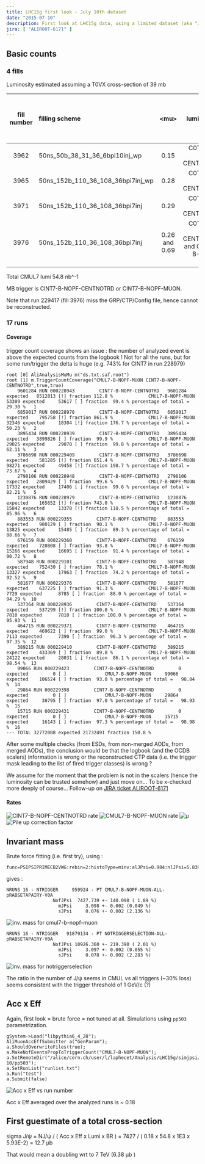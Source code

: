 ```yaml
---
title: LHC15g first look - July 10th dataset
date: "2015-07-10"
description: First look at LHC15g data, using a limited dataset (aka "July 10" dataset, i.e. whatever was reconstructed up to July 10th)
jira: [ "ALIROOT-6171" ]
---
```



## Basic counts

### 4 fills  

Luminosity estimated assuming a T0VX cross-section of 39 mb

| fill number | filling scheme | \<mu\> | lumi trigger | estimated ALICE lumi (nb^-1) | CMUL-B-NOPF-MUON lumi (nb^-1) | eff (%) |
|:------------:|:-----------------|:-------------:|--------------:|:---:|:---:|:----:|
| 3962 | 50ns_50b_38_31_36_6bpi10inj_wp | 0.15 | C0TVX-B-NOPF-CENTNOTRD | 16.87 | 12.73 | 75 |
| 3965 | 50ns_152b_110_36_108_36bpi7inj_wp	| 0.28 | C0TVX-B-NOPF-CENTNOTRD | 4.24 | 3.53 | 83 |
| 3971 | 50ns_152b_110_36_108_36bpi7inj | 0.29 | C0TVX-B-NOPF-CENTNOTRD | 2.51 | 2.05 | 82 |
| 3976 | 50ns_152b_110_36_108_36bpi7inj | 0.26 and 0.69 | C0TVX-B-NOPF-CENTNOTRD and C0TVX-B-NOPF-MUON | 17.4 and 28.3  | 36.5 | 80 |

Total CMUL7 lumi 54.8 nb^-1

MB trigger is CINT7-B-NOPF-CENTNOTRD or CINT7-B-NOPF-MUON.

Note that run 229417 (fill 3976) miss the GRP/CTP/Config file, hence cannot be reconstructed.

### 17 runs

#### Coverage
trigger count coverage shows an issue : the number of analyzed event is above the expected counts from the logbook !
Not for all the runs, but for some run/trigger the delta is huge (e.g. 743% for CINT7 in run 228979)

	root [0] AliAnalysisMuMu m("ds.txt.saf.root")
	root [1] m.TriggerCountCoverage("CMUL7-B-NOPF-MUON CINT7-B-NOPF-CENTNOTRD",true,true)
		9601284 RUN 000228943         CINT7-B-NOPF-CENTNOTRD   9601284 expected   8512813 [!] fraction 112.8 %             CMUL7-B-NOPF-MUON     53309 expected     53617 [ ] fraction  99.4 % percentage of total =   29.30 %   1
   		6859017 RUN 000228978         CINT7-B-NOPF-CENTNOTRD   6859017 expected    795758 [!] fraction 861.9 %             CMUL7-B-NOPF-MUON     32346 expected     18304 [!] fraction 176.7 % percentage of total =   50.23 %   2
   		3895434 RUN 000228939         CINT7-B-NOPF-CENTNOTRD   3895434 expected   3899826 [ ] fraction  99.9 %             CMUL7-B-NOPF-MUON     29025 expected     29070 [ ] fraction  99.8 % percentage of total =   62.11 %   3
   		3786698 RUN 000229409         CINT7-B-NOPF-CENTNOTRD   3786698 expected    581285 [!] fraction 651.4 %             CMUL7-B-NOPF-MUON     98271 expected     49458 [!] fraction 198.7 % percentage of total =   73.67 %   4
   		2798106 RUN 000228948         CINT7-B-NOPF-CENTNOTRD   2798106 expected   2809429 [ ] fraction  99.6 %             CMUL7-B-NOPF-MUON     17332 expected     17406 [ ] fraction  99.6 % percentage of total =   82.21 %   5
   		1230876 RUN 000228979         CINT7-B-NOPF-CENTNOTRD   1230876 expected    165652 [!] fraction 743.0 %             CMUL7-B-NOPF-MUON     15842 expected     13370 [!] fraction 118.5 % percentage of total =   85.96 %   6
    	883553 RUN 000229355         CINT7-B-NOPF-CENTNOTRD    883553 expected    980129 [ ] fraction  90.1 %             CMUL7-B-NOPF-MUON     13825 expected     15485 [ ] fraction  89.3 % percentage of total =   88.66 %   7
    	676159 RUN 000229360         CINT7-B-NOPF-CENTNOTRD    676159 expected    720808 [ ] fraction  93.8 %             CMUL7-B-NOPF-MUON     15266 expected     16695 [ ] fraction  91.4 % percentage of total =   90.72 %   8
    	587948 RUN 000229101         CINT7-B-NOPF-CENTNOTRD    587948 expected    752430 [ ] fraction  78.1 %             CMUL7-B-NOPF-MUON     13327 expected     17963 [ ] fraction  74.2 % percentage of total =   92.52 %   9
    	581677 RUN 000229376         CINT7-B-NOPF-CENTNOTRD    581677 expected    637225 [ ] fraction  91.3 %             CMUL7-B-NOPF-MUON      7729 expected      8785 [ ] fraction  88.0 % percentage of total =   94.29 %  10
    	537364 RUN 000228936         CINT7-B-NOPF-CENTNOTRD    537364 expected    537299 [!] fraction 100.0 %             CMUL7-B-NOPF-MUON      7810 expected      7810 [ ] fraction 100.0 % percentage of total =   95.93 %  11
    	464715 RUN 000229371         CINT7-B-NOPF-CENTNOTRD    464715 expected    469622 [ ] fraction  99.0 %             CMUL7-B-NOPF-MUON      7113 expected      7390 [ ] fraction  96.3 % percentage of total =   97.35 %  12
    	389215 RUN 000229410         CINT7-B-NOPF-CENTNOTRD    389215 expected    433369 [ ] fraction  89.8 %             CMUL7-B-NOPF-MUON     24122 expected     28031 [ ] fraction  86.1 % percentage of total =   98.54 %  13
     	99066 RUN 000229423         CINT7-B-NOPF-CENTNOTRD         0 expected         0 [ ]              CMUL7-B-NOPF-MUON     99066 expected    106524 [ ] fraction  93.0 % percentage of total =   98.84 %  14
     	29864 RUN 000229398         CINT7-B-NOPF-CENTNOTRD         0 expected         0 [ ]              CMUL7-B-NOPF-MUON     29864 expected     30795 [ ] fraction  97.0 % percentage of total =   98.93 %  15
     	15715 RUN 000229431         CINT7-B-NOPF-CENTNOTRD         0 expected         0 [ ]              CMUL7-B-NOPF-MUON     15715 expected     16143 [ ] fraction  97.3 % percentage of total =   98.98 %  16
	--- TOTAL 32772008 expected 21732491 fraction 150.8 %

After some multiple checks (from ESDs, from non-merged AODs, from merged AODs), the conclusion would be that the logbook (and the OCDB scalers) information is wrong or the reconstructed CTP data (i.e. the trigger mask leading to the list of fired trigger classes) is wrong ?

We assume for the moment that the problem is not in the scalers (hence the luminosity can be trusted somehow) and just move on... To be x-checked more deeply of course... Follow-up on [JIRA ticket ALIROOT-6171](https://alice.its.cern.ch/jira/browse/ALIROOT-6171)

#### Rates

![CINT7-B-NOPF-CENTNOTRD rate](/images/lhc15g/jul-10/CINT7-B-NOPF-CENTNOTRD-L2ARATE.png)
![CMUL7-B-NOPF-MUON rate](/images/lhc15g/jul-10/CMUL7-B-NOPF-MUON-L2ARATE.png)
![&mu;](/images/lhc15g/jul-10/CINT7-B-NOPF-CENTNOTRD-MU.png)
![Pile up correction factor](/images/lhc15g/jul-10/CINT7-B-NOPF-CENTNOTRD-PILEUPFACTOR.png)

## Invariant mass

Brute force fitting (i.e. first try), using :

	func=PSIPSIPRIMECB2VWG:rebin=2:histoType=minv:alJPsi=0.984:nlJPsi=5.839:auJPsi=1.972:nuJPsi=3.444

gives :

	NRUNS 16 - NTRIGGER     959924 - PT CMUL7-B-NOPF-MUON-ALL-pRABSETAPAIRY-V0A  
		             NofJPsi  7427.739 +- 140.098 ( 1.89 %)
		               mJPsi     3.098 +- 0.002 (0.049 %)
		               sJPsi     0.076 +- 0.002 (2.136 %)

![inv. mass for cmul7-b-nopf-muon](/images/lhc15g/jul-10/CMUL7-B-NOPF-MUON-ALL-pRABSETAPAIRY.png)

	NRUNS 16 - NTRIGGER   91879134 - PT NOTRIGGERSELECTION-ALL-pRABSETAPAIRY-V0A  
		             NofJPsi 10926.360 +- 219.390 ( 2.01 %)
		               mJPsi     3.097 +- 0.002 (0.055 %)
		               sJPsi     0.078 +- 0.002 (2.283 %)

![inv. mass for notriggerselection](/images/lhc15g/jul-10/NOTRIGGERSELECTION-ALL-pRABSETAPAIRY.png)

The ratio in the number of J/&psi; seems in CMUL vs all triggers (~30% loss) seems consistent with the trigger threshold of 1 GeV/c (?)

## Acc x Eff

Again, first look = brute force = not tuned at all. Simulations using `pp503` parametrization.

	gSystem->Load("libpythia6_4_28");
	AliMuonAccEffSubmitter a("GenParam");
	a.ShouldOverwriteFiles(true);
	a.MakeNofEventsPropToTriggerCount("CMUL7-B-NOPF-MUON");
	a.SetRemoteDir("/alice/cern.ch/user/l/laphecet/Analysis/LHC15g/simjpsi/jul-10/pp503");
	a.SetRunList("runlist.txt")
	a.Run("test")
	a.Submit(false)

![Acc x Eff vs run number](/images/lhc15g/jul-10/accxeff.png)

Acc x Eff averaged over the analyzed runs is ~ 0.18

## First guestimate of a total cross-section

sigma J/&psi; = NJ/&psi; / ( Acc x Eff x Lumi x BR ) = 7427 / ( 0.18 x 54.8 x 1E3 x 5.93E-2) = 12.7 &micro;b

That would mean a doubling wrt to 7 TeV (6.38 &micro;b )
